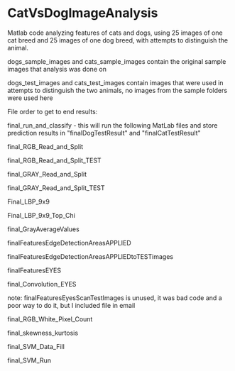# CatVsDogImageAnalysis
Matlab code analyzing features of cats and dogs, using 25 images of one cat breed and 25 images of one dog breed, with attempts to distinguish the animal.

dogs_sample_images and cats_sample_images contain the original sample images that analysis was done on

dogs_test_images and cats_test_images contain images that were used in attempts to distinguish the two animals, no images from the sample folders were used here

File order to get to end results:

final_run_and_classify
    - this will run the following MatLab files and store prediction results in "finalDogTestResult" and "finalCatTestResult"


final_RGB_Read_and_Split

final_RGB_Read_and_Split_TEST

final_GRAY_Read_and_Split

final_GRAY_Read_and_Split_TEST

Final_LBP_9x9

Final_LBP_9x9_Top_Chi

final_GrayAverageValues

finalFeaturesEdgeDetectionAreasAPPLIED

finalFeaturesEdgeDetectionAreasAPPLIEDtoTESTimages

finalFeaturesEYES

final_Convolution_EYES

note: finalFeaturesEyesScanTestImages is unused, it was bad code and a poor way to do it, but I included file in email

final_RGB_White_Pixel_Count

final_skewness_kurtosis

final_SVM_Data_Fill

final_SVM_Run
